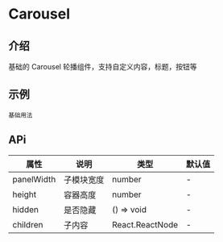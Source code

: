 # Carousel

## 介绍

基础的 Carousel 轮播组件，支持自定义内容，标题，按钮等

## 示例

<code src="./demo/base.tsx">基础用法</code>

## APi

| 属性       | 说明       | 类型            | 默认值 |
| ---------- | ---------- | --------------- | ------ |
| panelWidth | 子模块宽度 | number          | -      |
| height     | 容器高度   | number          | -      |
| hidden     | 是否隐藏   | () => void      | -      |
| children   | 子内容     | React.ReactNode | -      |
